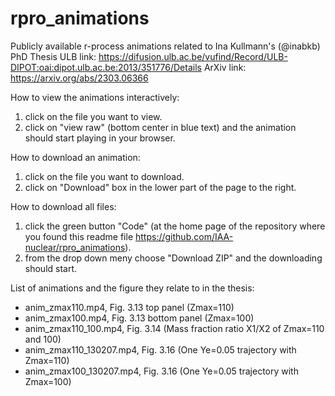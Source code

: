 # rpro_animations
Publicly available r-process animations related to Ina Kullmann's (@inabkb) PhD Thesis
ULB link: https://difusion.ulb.ac.be/vufind/Record/ULB-DIPOT:oai:dipot.ulb.ac.be:2013/351776/Details
ArXiv link: https://arxiv.org/abs/2303.06366

How to view the animations interactively:
1) click on the file you want to view. 
2) click on "view raw" (bottom center in blue text) and the animation should start playing in your browser.

How to download an animation:
1) click on the file you want to download.
2) click on "Download" box in the lower part of the page to the right.

How to download all files:
1) click the green button "Code" (at the home page of the repository where you found this readme file https://github.com/IAA-nuclear/rpro_animations).
2) from the drop down meny choose "Download ZIP" and the downloading should start. 


List of animations and the figure they relate to in the thesis:
- anim_zmax110.mp4, Fig. 3.13 top panel (Zmax=110)
- anim_zmax100.mp4, Fig. 3.13 bottom panel (Zmax=100)
- anim_zmax110_100.mp4, Fig. 3.14 (Mass fraction ratio X1/X2 of Zmax=110 and 100)
- anim_zmax110_130207.mp4, Fig. 3.16 (One Ye=0.05 trajectory with Zmax=110)
- anim_zmax100_130207.mp4, Fig. 3.16 (One Ye=0.05 trajectory with Zmax=100)
